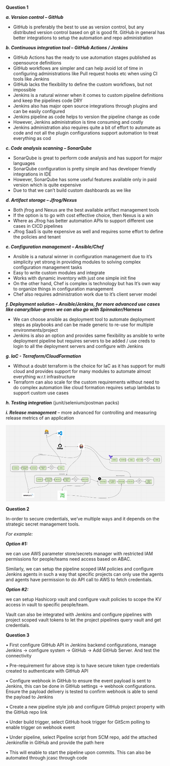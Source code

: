 __Question 1__

___a.	Version control – GitHub___
-	GitHub is preferably the best to use as version control, but any distributed version control based on git is good fit. GitHub in general has better integrations to setup the automation and repo administration

___b.	Continuous integration tool – GitHub Actions / Jenkins___
-	GitHub Actions has the ready to use automation stages published as opensource definitions
-	GitHub workflows are simpler and can help avoid lot of time in configuring administrations like Pull request hooks etc when using CI tools like Jenkins
-	GitHub lacks the flexibility to define the custom workflows, but not impossible
-	Jenkins is a natural winner when it comes to custom pipeline definitions and keep the pipelines code DRY
-	Jenkins also has major open source integrations through plugins and can be easily configured
-	Jenkins pipeline as code helps to version the pipeline change as code
-	However, Jenkins administration is time consuming and costly
-	Jenkins administration also requires quite a bit of effort to automate as code and not all the plugin configurations support automation to treat everything as cod

___c.	Code analysis scanning – SonarQube___
-	SonarQube is great to perform code analysis and has support for major languages
-	SonarQube configuration is pretty simple and has developer friendly integrations in IDE
-	However, SonarQube has some useful features available only in paid version which is quite expensive
-	Due to that we can’t build custom dashboards as we like

___d.	Artifact storage – Jfrog/Nexus___
-	Both jfrog and Nexus are the best available artifact management tools
-	If the option is to go with cost effective choice, then Nexus is a win
-	Where as Jfrog has better automation APIs to support different use cases in CICD pipelines
-	Jfrog SaaS is quite expensive as well and requires some effort to define the policies and tenant

___e.	Configuration management – Ansible/Chef___
-	Ansible is a natural winner in configuration management due to it’s simplicity yet strong in providing modules to solving complex configuration management tasks
-	Easy to write custom modules and integrate
-	Works with dynamic inventory with just one simple init fine
-	On the other hand, Chef is complex is technology but has It’s own way to organize things in configuration management
-	Chef also requires administration work due to it’s client server model

___f.	Deployment solution – Ansible/Jenkins, for more advanced use cases like canary/blue-green we can also go with Spinnaker/Harness___
-	We can choose ansible as deployment tool to automate deployment steps as playbooks and can be made generic to re-use for multiple environments/project
-	Jenkins is also an option and provides same flexibility as ansible to write deployment pipeline but requires servers to be added / use creds to login to all the deployment servers and configure with Jenkins

___g.	IaC - Terraform/CloudFormation___ 
-	Without a doubt terraform is the choice for IaC as it has support for multi cloud and provides support for many modules to automate almost everything w.r.t infrastructure
-	Terraform can also scale for the custom requirements without need to do complex automation like cloud formation requires setup lambdas to support custom use cases

___h.	Testing integration___ (junit/selenium/postman packs)

___i.	Release management___ – more advanced for controlling and measuring release metrics of an application
 

 <img src="./docs/images/cicd_flow.png" align="center">



__Question 2__

In-order to secure credentials, we’ve multiple ways and it depends on the strategic secret management tools. 

_For example:_

___Option #1:___

we can use AWS parameter store/secrets manager with restricted IAM permissions for people/teams need access based on ABAC.

Similarly, we can setup the pipeline scoped IAM policies and configure Jenkins agents in such a way that specific projects can only use the agents and agents have permission to do API call to AWS to fetch credentials.

___Option #2:___

we can setup Hashicorp vault and configure vault policies to scope the KV access in vault to specific people/team.

Vault can also be integrated with Jenkins and configure pipelines with project scoped vault tokens to let the project pipelines query vault and get credentials.

__Question 3__

•	First configure GitHub API in Jenkins backend configurations, manage Jenkins -> configure system -> GitHub -> Add GitHub Server. And test the connectivity

•	Pre-requirement for above step is to have secure token type credentials created to authenticate with GitHub API

•	Configure webhook in GitHub to ensure the event payload is sent to Jenkins, this can be done in GitHub settings -> webhook configurations. Ensure the payload delivery is tested to confirm webhook is able to send the payload to Jenkins

•	Create a new pipeline style job and configure GitHub project property with the GitHub repo link

•	Under build trigger, select GitHub hook trigger for GitScm polling to enable trigger on webhook event

•	Under pipeline, select Pipeline script from SCM repo, add the attached Jenkinsfile in GitHub and provide the path here

•	This will enable to start the pipeline upon commits. This can also be automated through jcasc through code




